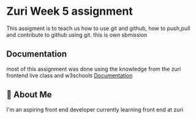 # Zuri Week 5 assignment

This assigment is to teach us how to use git and github, how to push,pull and contribute to github using git.
this is own sbmission

## Documentation

most of this assignment was done using the knowledge from the zuri frontend live class and w3schools
[Documentation](https://www.w3schools.com/git/git_branch.asp?remote=github)

## 🚀 About Me

I'm an aspiring front end developer currently learning front end at zuri

